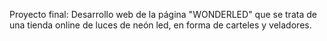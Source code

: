 Proyecto final: Desarrollo web de la página "WONDERLED" que se trata de una tienda online de luces de neón led, en forma de carteles y veladores.
